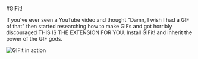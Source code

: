 #GIFit!

If you've ever seen a YouTube video and thought "Damn, I wish I had a GIF of that" then started researching how to make GIFs and got horribly discouraged THIS IS THE EXTENSION FOR YOU. Install GIFit! and inherit the power of the GIF gods.

![GIFit in action](https://raw.github.com/fauntleroy/GIFit/master/screenshot.jpg)